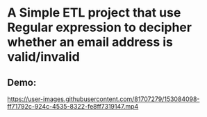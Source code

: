 # A Simple ETL project that use Regular expression to decipher whether an email address is valid/invalid

## Demo:

https://user-images.githubusercontent.com/81707279/153084098-ff71792c-924c-4535-8322-fe8ff7319147.mp4
